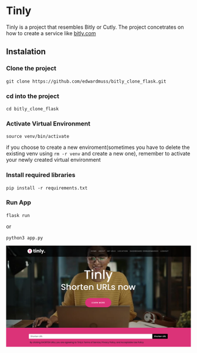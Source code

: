 # Tinly
Tinly is a project that resembles Bitly or Cutly. The project concetrates on how to create a service like
[bitly.com](https://bitly.com)

## Instalation

### Clone the project

```
git clone https://github.com/edwardmuss/bitly_clone_flask.git
```

### cd into the project

```
cd bitly_clone_flask
```

### Activate Virtual Environment
```
source venv/bin/activate
```
if you choose to create a new enviroment(sometimes you have to delete the existing venv using `rm -r venv` and create a new one), remember to activate your newly created virtual environment

### Install required libraries

```
pip install -r requirements.txt
```

### Run App

```
flask run
```
or
```
python3 app.py
```
![](screenshot.png)



